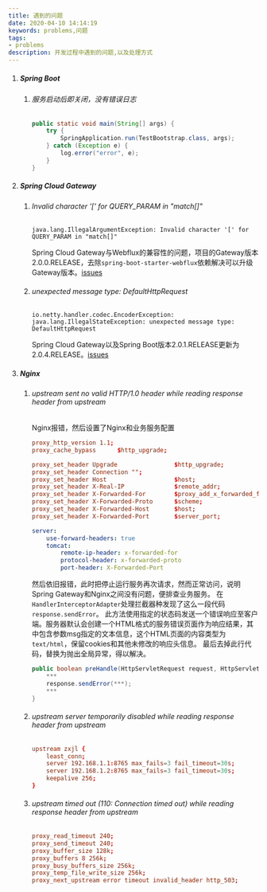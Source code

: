 ```yaml
---
title: 遇到的问题
date: 2020-04-10 14:14:19
keywords: problems,问题
tags:
- problems
description: 开发过程中遇到的问题,以及处理方式
---
```

1. ##### Spring Boot

    1. ###### 服务启动后即关闭，没有错误日志

        ```java
        public static void main(String[] args) {
            try {
                SpringApplication.run(TestBootstrap.class, args);
            } catch (Exception e) {
                log.error("error", e);
            }
        }
        ```

2. ##### Spring Cloud Gateway

    1. ###### Invalid character '[' for QUERY_PARAM in "match[]"

        ```vim
        java.lang.IllegalArgumentException: Invalid character '[' for QUERY_PARAM in "match[]"
        ```
        Spring Cloud Gateway与Webflux的兼容性的问题，项目的Gateway版本2.0.0.RELEASE，去除`spring-boot-starter-webflux`依赖解决可以升级Gateway版本。[issues](https://github.com/spring-cloud/spring-cloud-gateway/issues/462)

    2. ###### unexpected message type: DefaultHttpRequest

        ```vim
        io.netty.handler.codec.EncoderException: java.lang.IllegalStateException: unexpected message type: DefaultHttpRequest
        ```
        Spring Cloud Gateway以及Spring Boot版本2.0.1.RELEASE更新为2.0.4.RELEASE。[issues](https://github.com/reactor/reactor-netty/issues/177)

3. ##### Nginx

    1. ###### upstream sent no valid HTTP/1.0 header while reading response header from upstream

        Nginx报错，然后设置了Nginx和业务服务配置
        ```conf
        proxy_http_version 1.1;
        proxy_cache_bypass      $http_upgrade;

        proxy_set_header Upgrade                $http_upgrade;
        proxy_set_header Connection "";
        proxy_set_header Host                   $host;
        proxy_set_header X-Real-IP              $remote_addr;
        proxy_set_header X-Forwarded-For        $proxy_add_x_forwarded_for;
        proxy_set_header X-Forwarded-Proto      $scheme;
        proxy_set_header X-Forwarded-Host       $host;
        proxy_set_header X-Forwarded-Port       $server_port;
        ```
        ```yml
        server:
            use-forward-headers: true
            tomcat:
                remote-ip-header: x-forwarded-for
                protocol-header: x-forwarded-proto
                port-header: X-Forwarded-Port
        ```
        
        然后依旧报错，此时把停止运行服务再次请求，然而正常访问，说明Spring Gateway和Nginx之间没有问题，便排查业务服务。
        在`HandlerInterceptorAdapter`处理拦截器种发现了这么一段代码`response.sendError`。
        此方法使用指定的状态码发送一个错误响应至客户端。服务器默认会创建一个HTML格式的服务错误页面作为响应结果，其中包含参数msg指定的文本信息，这个HTML页面的内容类型为`text/html`，保留cookies和其他未修改的响应头信息。
        最后去掉此行代码，替换为抛出全局异常，得以解决。
        ```java
        public boolean preHandle(HttpServletRequest request, HttpServletResponse response, Object handler) throws Exception {
            ***
            response.sendError(***);
            ***
        }
        ```

    2. ###### upstream server temporarily disabled while reading response header from upstream

        ```conf
        upstream zxjl {
            least_conn;
            server 192.168.1.1:8765 max_fails=3 fail_timeout=30s;
            server 192.168.1.2:8765 max_fails=3 fail_timeout=30s;
            keepalive 256;
        }
        ```

    3. ###### upstream timed out (110: Connection timed out) while reading response header from upstream

        ```conf
        proxy_read_timeout 240;
        proxy_send_timeout 240;
        proxy_buffer_size 128k;
        proxy_buffers 8 256k;
        proxy_busy_buffers_size 256k;
        proxy_temp_file_write_size 256k;
        proxy_next_upstream error timeout invalid_header http_503;
        ```
